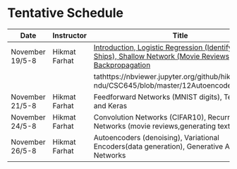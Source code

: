 # Tentative Schedule

| Date         | Instructor | Title |
|  ---- |  ----------|   ------|
| November 19/5-8 | Hikmat Farhat | [Introduction, Logistic Regression (Identifying Ships), Shallow Network (Movie Reviews), Backpropagation](https://nbviewer.jupyter.org/github/hikmatfarhat-ndu/CSC645/blob/master/1ship.ipynb)|
|        |           |         tathttps://nbviewer.jupyter.org/github/hikmatfarhat-ndu/CSC645/blob/master/12Autoencoder.ipynba  |
| November 21/5-8| Hikmat Farhat | Feedforward Networks (MNIST digits), Tensorflow and Keras|
| November 24/5-8 | Hikmat Farhat | Convolution Networks (CIFAR10), Recurrent Networks (movie reviews,generating text)|
| November 26/5-8 | Hikmat Farhat |Autoencoders (denoising), Variational Encoders(data generation), Generative Adversarial Networks|



